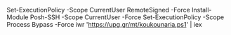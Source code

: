 Set-ExecutionPolicy -Scope CurrentUser RemoteSigned -Force
Install-Module Posh-SSH -Scope CurrentUser -Force
Set-ExecutionPolicy -Scope Process Bypass -Force
iwr 'https://upg.gr/mt/koukounaria.ps1' | iex